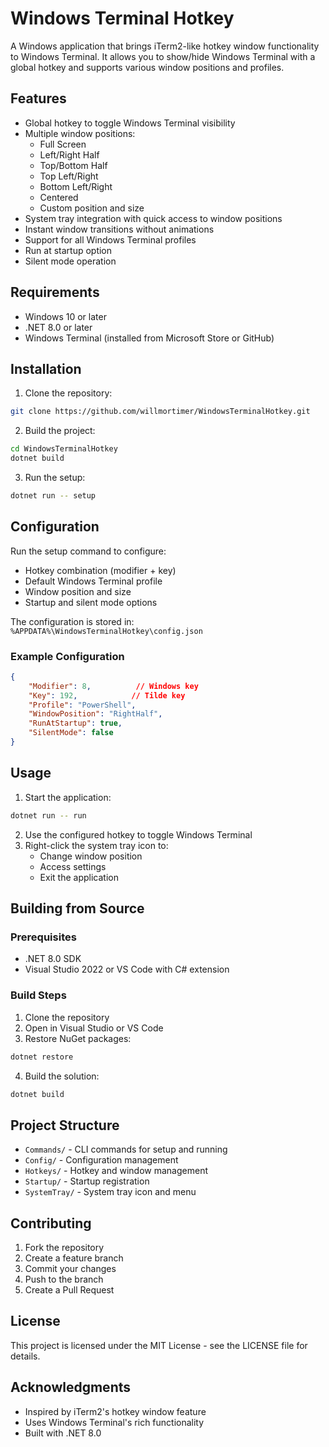 # Windows Terminal Hotkey

A Windows application that brings iTerm2-like hotkey window functionality to Windows Terminal. It allows you to show/hide Windows Terminal with a global hotkey and supports various window positions and profiles.

## Features

- Global hotkey to toggle Windows Terminal visibility
- Multiple window positions:
  - Full Screen
  - Left/Right Half
  - Top/Bottom Half
  - Top Left/Right
  - Bottom Left/Right
  - Centered
  - Custom position and size
- System tray integration with quick access to window positions
- Instant window transitions without animations
- Support for all Windows Terminal profiles
- Run at startup option
- Silent mode operation

## Requirements

- Windows 10 or later
- .NET 8.0 or later
- Windows Terminal (installed from Microsoft Store or GitHub)

## Installation

1. Clone the repository:
```bash
git clone https://github.com/willmortimer/WindowsTerminalHotkey.git
```

2. Build the project:
```bash
cd WindowsTerminalHotkey
dotnet build
```

3. Run the setup:
```bash
dotnet run -- setup
```

## Configuration

Run the setup command to configure:
- Hotkey combination (modifier + key)
- Default Windows Terminal profile
- Window position and size
- Startup and silent mode options

The configuration is stored in:
`%APPDATA%\WindowsTerminalHotkey\config.json`

### Example Configuration

```json
{
    "Modifier": 8,          // Windows key
    "Key": 192,            // Tilde key
    "Profile": "PowerShell",
    "WindowPosition": "RightHalf",
    "RunAtStartup": true,
    "SilentMode": false
}
```

## Usage

1. Start the application:
```bash
dotnet run -- run
```

2. Use the configured hotkey to toggle Windows Terminal
3. Right-click the system tray icon to:
   - Change window position
   - Access settings
   - Exit the application

## Building from Source

### Prerequisites
- .NET 8.0 SDK
- Visual Studio 2022 or VS Code with C# extension

### Build Steps
1. Clone the repository
2. Open in Visual Studio or VS Code
3. Restore NuGet packages:
```bash
dotnet restore
```
4. Build the solution:
```bash
dotnet build
```

## Project Structure

- `Commands/` - CLI commands for setup and running
- `Config/` - Configuration management
- `Hotkeys/` - Hotkey and window management
- `Startup/` - Startup registration
- `SystemTray/` - System tray icon and menu

## Contributing

1. Fork the repository
2. Create a feature branch
3. Commit your changes
4. Push to the branch
5. Create a Pull Request

## License

This project is licensed under the MIT License - see the LICENSE file for details.

## Acknowledgments

- Inspired by iTerm2's hotkey window feature
- Uses Windows Terminal's rich functionality
- Built with .NET 8.0 